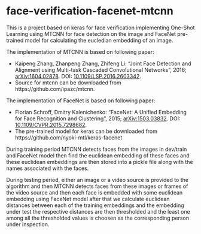 # face-verification-facenet-mtcnn

This is a project based on keras for face verification implementing One-Shot Learning using MTCNN for face detection on the image and FaceNet pre-trained model for calculating the eucledian embedding of an image.

The implementation of MTCNN is based on following paper:
<ul>
<li>
Kaipeng Zhang, Zhanpeng Zhang, Zhifeng Li: “Joint Face Detection and Alignment using Multi-task Cascaded Convolutional Networks”, 2016; <a href='http://arxiv.org/abs/1604.02878'>arXiv:1604.02878</a>. DOI: <a href='https://dx.doi.org/10.1109/LSP.2016.2603342'>10.1109/LSP.2016.2603342</a>.
</li>
  <li>
  Source for mtcnn can be downloaded from https://github.com/ipazc/mtcnn.
  </li>
</ul>

The implementation of FaceNet is based on following paper:
<ul>
<li>
Florian Schroff, Dmitry Kalenichenko: “FaceNet: A Unified Embedding for Face Recognition and Clustering”, 2015; <a href='http://arxiv.org/abs/1503.03832'>arXiv:1503.03832</a>. DOI: <a href='https://dx.doi.org/10.1109/CVPR.2015.7298682'>10.1109/CVPR.2015.7298682</a>.
</li>
<li>
The pre-trained model for keras can be downloaded from https://github.com/nyoki-mtl/keras-facenet
</li>
</ul>

During training period MTCNN detects faces from the images in dev/train and FaceNet model then find the euclidean embedding of these faces and these euclidean embeddings are then stored into a pickle file along with the names associated with the faces.

During testing period, either an image or a video source is provided to the algorithm and then MTCNN detects faces from these images or frames of the video source and then each face is embedded with some euclidean embedding using FaceNet model after that we calculate euclidean distances between each of the training embeddings and the embedding under test the respective distances are then thresholded and the least one among all the thresholded values is choosen as the corresponding person under inspection.
